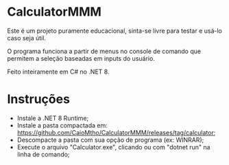 # CalculatorMMM
Este é um projeto puramente educacional, sinta-se livre para testar e usá-lo caso seja útil.

O programa funciona a partir de menus no console de comando que permitem a seleção baseadas em inputs do usuário.

Feito inteiramente em C# no .NET 8.

# Instruções
- Instale a .NET 8 Runtime;
- Instale a pasta compactada em: https://github.com/CaioMtho/CalculatorMMM/releases/tag/calculator;
- Descompacte a pasta com sua opção de programa (ex: WINRAR);
- Execute o arquivo "Calculator.exe", clicando ou com "dotnet run" na linha de comando;
